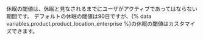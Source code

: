 休眠の閾値は、休眠と見なされるまでにユーザがアクティブであってはならない期間です。 デフォルトの休眠の閾値は90日ですが、{% data variables.product.product_location_enterprise %}の休眠の閾値はカスタマイズできます。

